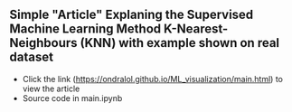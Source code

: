 ## Simple "Article" Explaning the Supervised Machine Learning Method K-Nearest-Neighbours (KNN) with example shown on real dataset
- Click the link (https://ondralol.github.io/ML_visualization/main.html) to view the article
- Source code in main.ipynb
